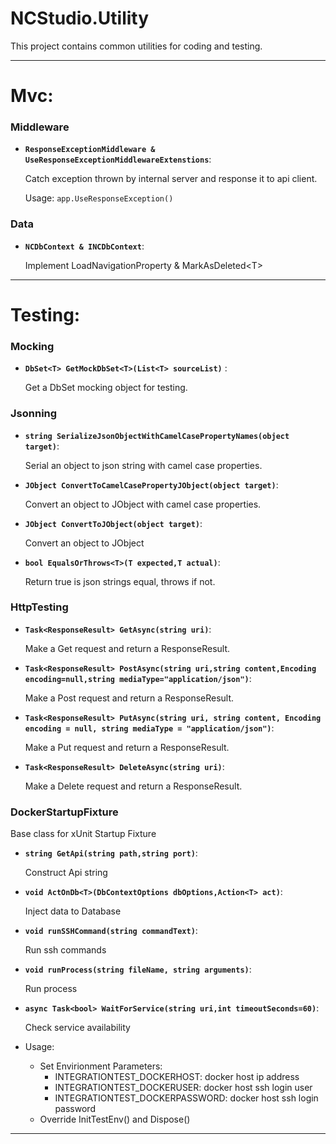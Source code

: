 # NCStudio.Utility
This project contains common utilities for coding and testing.

****
# Mvc:
### Middleware
+ **`ResponseExceptionMiddleware & UseResponseExceptionMiddlewareExtenstions`**:

    Catch exception thrown by internal server and response it to api client.
    
    Usage: `app.UseResponseException()`

### Data
+ **`NCDbContext & INCDbContext`**:

    Implement LoadNavigationProperty & MarkAsDeleted\<T\>
****
# Testing:
### Mocking
+ **`DbSet<T> GetMockDbSet<T>(List<T> sourceList)`** :
    
    Get a DbSet mocking object for testing.

### Jsonning
+ **`string SerializeJsonObjectWithCamelCasePropertyNames(object target)`**:
    
    Serial an object to json string with camel case properties.

+ **`JObject ConvertToCamelCasePropertyJObject(object target)`**:
    
    Convert an object to JObject with camel case properties.

+ **`JObject ConvertToJObject(object target)`**:
    
    Convert an object to JObject

+ **`bool EqualsOrThrows<T>(T expected,T actual)`**:
    
    Return true is json strings equal, throws if not.

### HttpTesting
+ **`Task<ResponseResult> GetAsync(string uri)`**:

    Make a Get request and return a ResponseResult.

+ **`Task<ResponseResult> PostAsync(string uri,string content,Encoding encoding=null,string mediaType="application/json")`**:
    
    Make a Post request and return a ResponseResult.

+ **`Task<ResponseResult> PutAsync(string uri, string content, Encoding encoding = null, string mediaType = "application/json")`**:

    Make a Put request and return a ResponseResult.

+ **`Task<ResponseResult> DeleteAsync(string uri)`**:

    Make a Delete request and return a ResponseResult.

### DockerStartupFixture

Base class for xUnit Startup Fixture

+ **`string GetApi(string path,string port)`**:

    Construct Api string

+ **`void ActOnDb<T>(DbContextOptions dbOptions,Action<T> act)`**:

    Inject data to Database

+ **`void runSSHCommand(string commandText)`**:

    Run ssh commands

+ **`void runProcess(string fileName, string arguments)`**:

    Run process

+ **`async Task<bool> WaitForService(string uri,int timeoutSeconds=60)`**:

    Check service availability

+ Usage:
    + Set Envirionment Parameters:
        + INTEGRATIONTEST_DOCKERHOST: docker host ip address
        + INTEGRATIONTEST_DOCKERUSER: docker host ssh login user
        + INTEGRATIONTEST_DOCKERPASSWORD: docker host ssh login password
    + Override InitTestEnv() and Dispose()
****